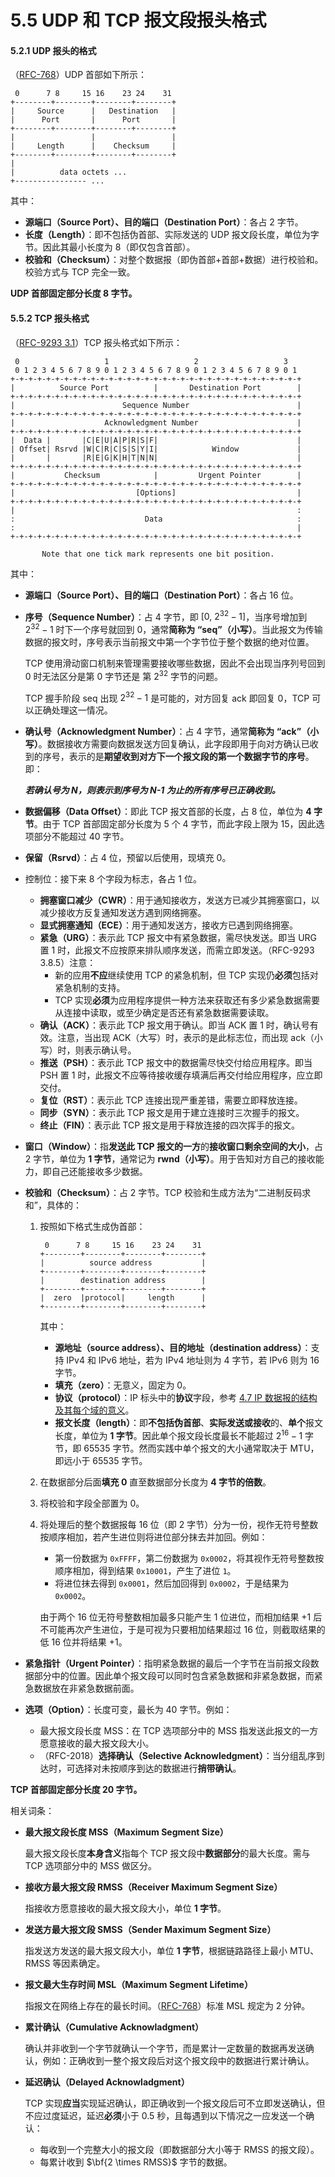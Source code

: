 # 5.5 UDP 和 TCP 报文段报头格式

#### 5.2.1 UDP 报头的格式

（[RFC-768](https://datatracker.ietf.org/doc/html/rfc768)）UDP 首部如下所示：

```
 0      7 8     15 16    23 24    31
+--------+--------+--------+--------+
|     Source      |   Destination   |
|      Port       |      Port       |
+--------+--------+--------+--------+
|                 |                 |
|     Length      |    Checksum     |
+--------+--------+--------+--------+
|
|          data octets ...
+---------------- ...
```

其中：

+ **源端口（Source Port）、目的端口（Destination Port）**：各占 2 字节。
+ **长度（Length）**：即不包括伪首部、实际发送的 UDP 报文段长度，单位为字节。因此其最小长度为 8（即仅包含首部）。
+ **校验和（Checksum）**：对整个数据报（即伪首部+首部+数据）进行校验和。校验方式与 TCP 完全一致。

**UDP 首部固定部分长度 8 字节。**

#### 5.5.2 TCP 报头格式

（[RFC-9293 3.1](https://datatracker.ietf.org/doc/html/rfc1072#section-3.1)）TCP 报头格式如下所示：

```
 0                   1                   2                   3
 0 1 2 3 4 5 6 7 8 9 0 1 2 3 4 5 6 7 8 9 0 1 2 3 4 5 6 7 8 9 0 1
+-+-+-+-+-+-+-+-+-+-+-+-+-+-+-+-+-+-+-+-+-+-+-+-+-+-+-+-+-+-+-+-+
|          Source Port          |       Destination Port        |
+-+-+-+-+-+-+-+-+-+-+-+-+-+-+-+-+-+-+-+-+-+-+-+-+-+-+-+-+-+-+-+-+
|                        Sequence Number                        |
+-+-+-+-+-+-+-+-+-+-+-+-+-+-+-+-+-+-+-+-+-+-+-+-+-+-+-+-+-+-+-+-+
|                    Acknowledgment Number                      |
+-+-+-+-+-+-+-+-+-+-+-+-+-+-+-+-+-+-+-+-+-+-+-+-+-+-+-+-+-+-+-+-+
|  Data |       |C|E|U|A|P|R|S|F|                               |
| Offset| Rsrvd |W|C|R|C|S|S|Y|I|            Window             |
|       |       |R|E|G|K|H|T|N|N|                               |
+-+-+-+-+-+-+-+-+-+-+-+-+-+-+-+-+-+-+-+-+-+-+-+-+-+-+-+-+-+-+-+-+
|           Checksum            |         Urgent Pointer        |
+-+-+-+-+-+-+-+-+-+-+-+-+-+-+-+-+-+-+-+-+-+-+-+-+-+-+-+-+-+-+-+-+
|                           [Options]                           |
+-+-+-+-+-+-+-+-+-+-+-+-+-+-+-+-+-+-+-+-+-+-+-+-+-+-+-+-+-+-+-+-+
|                                                               :
:                             Data                              :
:                                                               |
+-+-+-+-+-+-+-+-+-+-+-+-+-+-+-+-+-+-+-+-+-+-+-+-+-+-+-+-+-+-+-+-+

       Note that one tick mark represents one bit position.
```

其中：

+ **源端口（Source Port）、目的端口（Destination Port）**：各占 16 位。

+ **序号（Sequence Number）**：占 4 字节，即 $[0,\ 2^{32}-1]$，当序号增加到 $2^{32}-1$ 时下一个序号就回到 0，通常**简称为 “seq”（小写）**。当此报文为传输数据的报文时，序号表示当前报文中第一个字节位于整个数据的绝对位置。

  TCP 使用滑动窗口机制来管理需要接收哪些数据，因此不会出现当序列号回到 0 时无法区分是第 0 字节还是 第 $2^{32}$ 字节的问题。

  TCP 握手阶段 seq 出现 $2^{32}-1$ 是可能的，对方回复 ack 即回复 0，TCP 可以正确处理这一情况。

+ **确认号（Acknowledgment Number）**：占 4 字节，通常**简称为 “ack”（小写）**。数据接收方需要向数据发送方回复确认，此字段即用于向对方确认已收到的序号，表示的是**期望收到对方下一个报文段的第一个数据字节的序号**。即：

  **_若确认号为 N，则表示到序号为 N-1 为止的所有序号已正确收到。_**

+ **数据偏移（Data Offset）**：即此 TCP 报文首部的长度，占 8 位，单位为 **4 字节**。由于 TCP 首部固定部分长度为 5 个 4 字节，而此字段上限为 15，因此选项部分不能超过 40 字节。

+ **保留（Rsrvd）**：占 4 位，预留以后使用，现填充 0。

+ 控制位：接下来 8 个字段为标志，各占 1 位。

    + **拥塞窗口减少（CWR）**：用于通知接收方，发送方已减少其拥塞窗口，以减少接收方反复通知发送方遇到网络拥塞。
    + **显式拥塞通知（ECE）**：用于通知发送方，接收方已遇到网络拥塞。
    + **紧急（URG）**：表示此 TCP 报文中有紧急数据，需尽快发送。即当 URG 置 1 时，此报文不应按原来排队顺序发送，而需立即发送。（RFC-9293 3.8.5）注意：
        + 新的应用**不应**继续使用 TCP 的紧急机制，但 TCP 实现仍**必须**包括对紧急机制的支持。
        + TCP 实现**必须**为应用程序提供一种方法来获取还有多少紧急数据需要从连接中读取，或至少确定是否还有紧急数据需要读取。
    + **确认（ACK）**：表示此 TCP 报文用于确认。即当 ACK 置 1 时，确认号有效。注意，当出现 ACK（大写）时，表示的是此标志位，而出现 ack（小写）时，则表示确认号。
    + **推送（PSH）**：表示此 TCP 报文中的数据需尽快交付给应用程序。即当 PSH 置 1 时，此报文不应等待接收缓存填满后再交付给应用程序，应立即交付。
    + **复位（RST）**：表示此 TCP 连接出现严重差错，需要立即释放连接。
    + **同步（SYN）**：表示此 TCP 报文是用于建立连接时三次握手的报文。
    + **终止（FIN）**：表示此 TCP 报文是用于释放连接的四次挥手的报文。

+ **窗口（Window）**：指**发送此 TCP 报文的一方**的**接收窗口剩余空间的大小**，占 2 字节，单位为 **1 字节**，通常记为 **rwnd（小写）**。用于告知对方自己的接收能力，即自己还能接收多少数据。

+ **校验和（Checksum）**：占 2 字节。TCP 校验和生成方法为“二进制反码求和”，具体的：

    1. 按照如下格式生成伪首部：

       ```
        0      7 8     15 16    23 24    31
       +--------+--------+--------+--------+
       |          source address           |
       +--------+--------+--------+--------+
       |        destination address        |
       +--------+--------+--------+--------+
       |  zero  |protocol|     length      |
       +--------+--------+--------+--------+
       ```

       其中：

        - **源地址（source address）、目的地址（destination address）**：支持 IPv4 和 IPv6 地址，若为 IPv4 地址则为 4 字节，若 IPv6 则为 16 字节。
        - **填充（zero）**：无意义，固定为 0。
        - **协议（protocol）**：IP 标头中的**协议**字段，参考 [4.7 IP 数据报的结构及其每个域的意义](chapter-04-07.md)。
        - **报文长度（length）**：即**不包括伪首部**、**实际发送或接收**的、**单个**报文长度，单位为 **1 字节**。因此单个报文段长度最长不能超过 $2^{16}-1$ 字节，即 65535 字节。然而实践中单个报文的大小通常取决于 MTU，即远小于 65535 字节。

    2. 在数据部分后面**填充 0** 直至数据部分长度为 **4 字节的倍数**。

    3. 将校验和字段全部置为 0。

    4. 将处理后的整个数据报每 16 位（即 2 字节）分为一份，视作无符号整数按顺序相加，若产生进位则将进位部分抹去并加回。例如：

        + 第一份数据为 `0xFFFF`，第二份数据为 `0x0002`，将其视作无符号整数按顺序相加，得到结果 `0x10001`，产生了进位 `1`。
        + 将进位抹去得到 `0x0001`，然后加回得到 `0x0002`，于是结果为 `0x0002`。

       由于两个 16 位无符号整数相加最多只能产生 1 位进位，而相加结果 +1 后不可能再次产生进位，于是可视为只要相加结果超过 16 位，则截取结果的低 16 位并将结果 +1。

+ **紧急指针（Urgent Pointer）**：指明紧急数据的最后一个字节在当前报文段数据部分中的位置。因此单个报文段可以同时包含紧急数据和非紧急数据，而紧急数据放在非紧急数据前面。

+ **选项（Option）**：长度可变，最长为 40 字节。例如：

    + 最大报文段长度 MSS：在 TCP 选项部分中的 MSS 指发送此报文的一方愿意接收的最大报文段大小。
    + （RFC-2018）**选择确认（Selective Acknowledgment）**：当分组乱序到达时，可选择对未按顺序到达的数据进行**捎带确认**。

**TCP 首部固定部分长度 20 字节。**

相关词条：

+ **最大报文段长度 MSS（Maximum Segment Size）**

  最大报文段长度**本身含义**指每个 TCP 报文段中**数据部分**的最大长度。需与 TCP 选项部分中的 MSS 做区分。

+ **接收方最大报文段 RMSS（Receiver Maximum Segment Size）**

  指接收方愿意接收的最大报文段大小，单位 **1 字节**。

+ **发送方最大报文段 SMSS（Sender Maximum Segment Size）**

  指发送方发送的最大报文段大小，单位 **1 字节**，根据链路路径上最小 MTU、RMSS 等因素确定。
+ **报文最大生存时间 MSL（Maximum Segment Lifetime）**

  指报文在网络上存在的最长时间。（[RFC-768](https://datatracker.ietf.org/doc/html/rfc793#:~:text=For%20this%20specification%20the%20MSL%20is%20taken%20to%20be%202%20minutes.)）标准 MSL 规定为 2 分钟。
+ **累计确认（Cumulative Acknowladgment）**

  确认并非收到一个字节就确认一个字节，而是累计一定数量的数据再发送确认，例如：正确收到一整个报文段后对这个报文段中的数据进行累计确认。

+ **延迟确认（Delayed Acknowladgment）**

  TCP 实现**应当**实现延迟确认，即正确收到一个报文段后可不立即发送确认，但不应过度延迟，延迟**必须**小于 0.5 秒，且每遇到以下情况之一应发送一个确认：

    + 每收到一个完整大小的报文段（即数据部分大小等于 RMSS 的报文段）。
    + 每累计收到 $\bf{2 \times RMSS}$ 字节的数据。